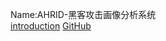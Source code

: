 Name:AHRID-黑客攻击画像分析系统    
[introduction](https://mp.weixin.qq.com/s/gmDCTFydOArScdPunGTRIA)
[GitHub](https://github.com/gh0stkey/ahrid)

